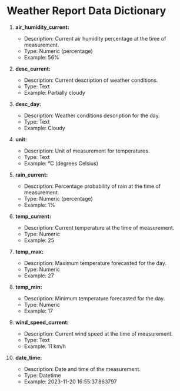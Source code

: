 # Weather Report Data Dictionary

1. **air_humidity_current:**
   - Description: Current air humidity percentage at the time of measurement.
   - Type: Numeric (percentage)
   - Example: 56%

2. **desc_current:**
   - Description: Current description of weather conditions.
   - Type: Text
   - Example: Partially cloudy

3. **desc_day:**
   - Description: Weather conditions description for the day.
   - Type: Text
   - Example: Cloudy

4. **unit:**
   - Description: Unit of measurement for temperatures.
   - Type: Text
   - Example: °C (degrees Celsius)

5. **rain_current:**
   - Description: Percentage probability of rain at the time of measurement.
   - Type: Numeric (percentage)
   - Example: 1%

6. **temp_current:**
   - Description: Current temperature at the time of measurement.
   - Type: Numeric
   - Example: 25

7. **temp_max:**
   - Description: Maximum temperature forecasted for the day.
   - Type: Numeric
   - Example: 27

8. **temp_min:**
   - Description: Minimum temperature forecasted for the day.
   - Type: Numeric
   - Example: 17

9. **wind_speed_current:**
   - Description: Current wind speed at the time of measurement.
   - Type: Text
   - Example: 11 km/h

10. **date_time:**
    - Description: Date and time of the measurement.
    - Type: Datetime
    - Example: 2023-11-20 16:55:37.863797
